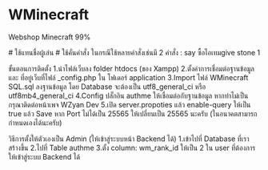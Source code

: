 # WMinecraft
Webshop Minecraft 99%

#<player> ใช้แทนชื่อผู้เล่น
#<and> ใช้คั่นคำสั่ง ในกรณีใช้หลายคำสั่งเช่นมี 2 คำสั่ง : say <player> ซื้อไอเทม<and>give <player> stone 1

ขั้นตอนการติดตั้ง
1.นำไฟล์เว็บลง folder htdocs (ของ Xampp)
2.ตั้งค่าการเชื่อมต่อฐานข้อมูล และ ที่อยู่เว็บที่ไฟล์ _config.php ใน โฟเดอร์ application
3.Import ไฟล์ WMinecraft SQL.sql ลงฐานข้อมูล โดย Database จะต้องเป็น utf8_general_ci หรือ utf8mb4_general_ci
4.Config ปลั๊กอิน authme ให้เชื่อมต่อกับฐานข้อมูล หากทำไม่เป็นกรุณาติดต่อหน้าเพจ WZyan Dev
5.เปิด server.propoties แล้ว enable-query ให้เป็น true แล้ว Save หาก Port ไม่ได้เป็น 25565 ให้เปลี่ยนเป็น 25565 นะครับ (ในอนาคตสามารถกำหนดเองได้นะครับ)

วิธีการตั้งให้ตัวเองเป็น Admin (ให้เข้าสู่ระบบหน้า Backend ได้)
1.เข้าไปที่ Database ที่เราสร้างขึ้น
2.ไปที่ Table authme
3.ตั้ง column: wm_rank_id ให้เป็น 2 ใน user ที่ต้องการให้เข้าสู่ระบบ Backend ได้
